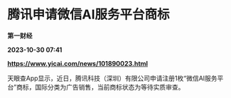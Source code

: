 # 腾讯申请微信AI服务平台商标
**第一财经**

**2023-10-30 07:41**

**https://www.yicai.com/news/101890023.html**

天眼查App显示，近日，腾讯科技（深圳）有限公司申请注册1枚“微信AI服务平台”商标，国际分类为广告销售，当前商标状态为等待实质审查。